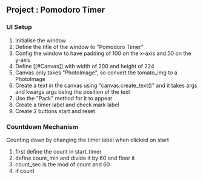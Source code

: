 
## Project : Pomodoro Timer
### UI Setup
1. Initialise the window
2. Define the title of the window to "Pomodoro Timer"
3. Config the window to have padding of 100 on the x-axis and 50 on the y-axis
4. Define [[#Canvas]] with width of 200 and height of 224
5. Canvas only takes "PhotoImage", so convert the tomato_img to a PhotoImage
6. Create a text in the canvas using "canvas.create_text()" and it takes args and kwargs args being the position of the text
7. Use the "Pack" method for it to appear
8. Create a timer label and check mark label
9. Create 2 buttons start and reset

### Countdown Mechanism
Counting down by changing the timer label when clicked on start
1. first define the count in start_timer
2. define count_min and divide it by 60 and floor it
3. count_sec is the mod of count and 60
4. if count